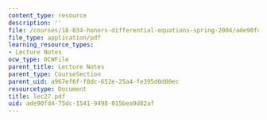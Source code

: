 ```yaml
---
content_type: resource
description: ''
file: /courses/18-034-honors-differential-equations-spring-2004/ade90fd475dc15419498015bea9d82af_lec27.pdf
file_type: application/pdf
learning_resource_types:
- Lecture Notes
ocw_type: OCWFile
parent_title: Lecture Notes
parent_type: CourseSection
parent_uid: a967ef6f-f8dc-652e-25a4-fe395d0d00ec
resourcetype: Document
title: lec27.pdf
uid: ade90fd4-75dc-1541-9498-015bea9d82af
---
```

